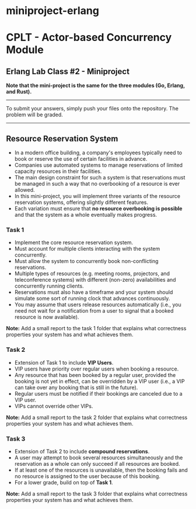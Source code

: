 # miniproject-erlang
# CPLT - Actor-based Concurrency Module

## Erlang Lab Class #2 - Miniproject

**Note that the mini-project is the same for the three modules (Go, Erlang, and Rust).** 

----
To submit your answers, simply push your files onto the repository. The problem will be graded.

----

## Resource Reservation System
* In a modern office building, a company's employees typically need to book or reserve the use of certain facilities in advance.
* Companies use automated systems to manage reservations of limited capacity resources in their facilities.
* The main design constraint for such a system is that reservations must be managed in such a way that no overbooking of a resource is ever allowed.
* In this mini-project, you will implement three variants of the resource reservation systems, offering slightly different features.
* Each variation must ensure that **no resource overbooking is possible** and that the system as a whole eventually makes progress.

### Task 1
* Implement the core resource reservation system.
* Must account for multiple clients interacting with the system concurrently.
* Must allow the system to concurrently book non-conflicting reservations.
* Multiple types of resources (e.g. meeting rooms, projectors, and teleconference systems) with different (non-zero) availabilities and concurrently running clients.
* Reservations must also have a timeframe and your system should simulate some sort of running clock that advances continuously.
* You may assume that users release resources automatically (i.e., you need not wait for a notification from a user to signal that a booked resource is now available).

**Note:** Add a small report to the task 1 folder that explains what correctness properties your system has and what achieves them.

### Task 2
* Extension of Task 1 to include **VIP Users**.
* VIP users have priority over regular users when booking a resource.
* Any resource that has been booked by a regular user, provided the booking is not yet in effect, can be overridden by a VIP user (i.e., a VIP can take over any booking that is still in the future).
* Regular users must be notified if their bookings are canceled due to a VIP user.
* VIPs cannot override other VIPs.

**Note:** Add a small report to the task 2 folder that explains what correctness properties your system has and what achieves them.

### Task 3
* Extension of Task 2 to include **compound reservations**.
* A user may attempt to book several resources simultaneously and the reservation as a whole can only succeed if all resources are booked.
* If at least one of the resources is unavailable, then the booking fails and no resource is assigned to the user because of this booking.
* For a lower grade, build on top of **Task 1**.

**Note:** Add a small report to the task 3 folder that explains what correctness properties your system has and what achieves them.
